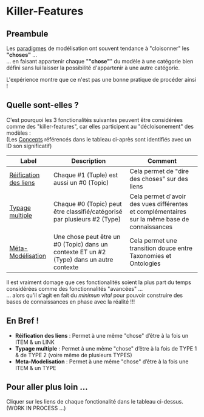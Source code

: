 
Killer-Features
==

Preambule
-
Les <a href="https://github.com/iPlumb3r/KeQuarks/tree/master/Paradigms">paradigmes</a> de modélisation ont souvent tendance à "cloisonner" les __"choses"__ ...   
... en faisant appartenir chaque "__"chose"__" du modèle à une catégorie bien défini sans lui laisser la possibilité d'appartenir à une autre catégorie.

L'expérience montre que ce n'est pas une bonne pratique de procéder ainsi !

Quelle sont-elles ?
-
C'est pourquoi les 3 fonctionalités suivantes peuvent être considérées comme des "killer-features", car elles participent au "décloisonement" des modèles :   
(Les <a href="https://github.com/iPlumb3r/KeQuarks/tree/master/Concepts">Concepts</a> référencés dans le tableau ci-après sont identifiés avec un ID son significatif)

<table>
    <thead>
        <tr>
            <th>Label</th>
            <th>Description</th>
            <th>Comment</th>
        </tr>
    </thead>
    <tbody>
        <tr>
            <td><a href="https://github.com/iPlumb3r/KeQuarks/blob/master/Features/LinkReification_FR.md">Réification des liens</a></td>
            <td>Chaque #1 (Tuple) est aussi un #0 (Topic)</td>
            <td>Cela permet de "dire des choses" sur des liens</td>
        </tr>
        <tr>
            <td><a href="https://github.com/iPlumb3r/KeQuarks/blob/master/Features/Multi-Typing_FR.md">Typage multiple</a></td>
            <td>Chaque #0 (Topic) peut être classifié/catégorisé par plusieurs #2 (Type)</td>
            <td>Cela permet d'avoir des vues différentes et complémentaires sur la même base de connaissances</td>
        </tr>
        <tr>
            <td><a href="https://github.com/iPlumb3r/KeQuarks/blob/master/Features/Meta-Modeling_FR.md">Méta-Modélisation</a></td>
            <td>Une chose peut être un  #0 (Topic) dans un contexte ET un #2 (Type) dans un autre contexte</td>
            <td>Cela permet une transition douce entre Taxonomies et Ontologies</td>
        </tr>
    </tbody>
</table>

Il est vraiment domage que ces fonctionalités soient la plus part du temps considérées comme des fonctionnalités "avancées" ...   
... alors qu'il s'agit en fait du _minimun vital_ pour pouvoir construire des bases de connaissances en phase avec la réalité !!!


En Bref !
-
* __Réification des liens__ : Permet à une même "chose" d’être à la fois un ITEM & un LINK
* __Typage multiple__ : Permet à une même  "chose" d’être à la fois de TYPE 1 & de TYPE 2 (voire même de plusieurs TYPES)
* __Meta-Modelisation__ : Permet à une même "chose" d’être à la fois une ITEM & un TYPE

Pour aller plus loin ...
-
Cliquer sur les liens de chaque fonctionalité dans le tableau ci-dessus.  
(WORK IN PROCESS ...)
